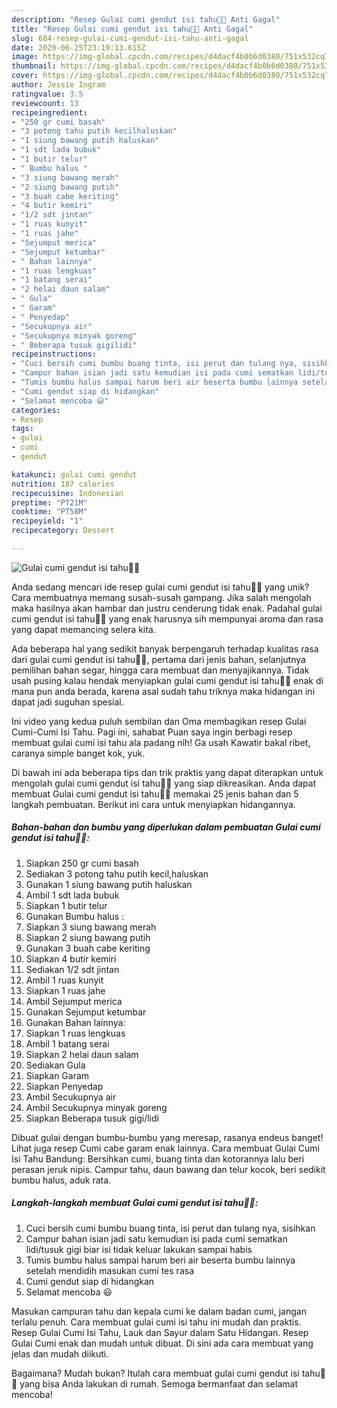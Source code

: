 ```yaml
---
description: "Resep Gulai cumi gendut isi tahu🦑🦑 Anti Gagal"
title: "Resep Gulai cumi gendut isi tahu🦑🦑 Anti Gagal"
slug: 684-resep-gulai-cumi-gendut-isi-tahu-anti-gagal
date: 2020-06-25T23:19:13.615Z
image: https://img-global.cpcdn.com/recipes/d4dacf4b0b6d0380/751x532cq70/gulai-cumi-gendut-isi-tahu🦑🦑-foto-resep-utama.jpg
thumbnail: https://img-global.cpcdn.com/recipes/d4dacf4b0b6d0380/751x532cq70/gulai-cumi-gendut-isi-tahu🦑🦑-foto-resep-utama.jpg
cover: https://img-global.cpcdn.com/recipes/d4dacf4b0b6d0380/751x532cq70/gulai-cumi-gendut-isi-tahu🦑🦑-foto-resep-utama.jpg
author: Jessie Ingram
ratingvalue: 3.5
reviewcount: 13
recipeingredient:
- "250 gr cumi basah"
- "3 potong tahu putih kecilhaluskan"
- "1 siung bawang putih haluskan"
- "1 sdt lada bubuk"
- "1 butir telur"
- " Bumbu halus "
- "3 siung bawang merah"
- "2 siung bawang putih"
- "3 buah cabe keriting"
- "4 butir kemiri"
- "1/2 sdt jintan"
- "1 ruas kunyit"
- "1 ruas jahe"
- "Sejumput merica"
- "Sejumput ketumbar"
- " Bahan lainnya"
- "1 ruas lengkuas"
- "1 batang serai"
- "2 helai daun salam"
- " Gula"
- " Garam"
- " Penyedap"
- "Secukupnya air"
- "Secukupnya minyak goreng"
- " Beberapa tusuk gigilidi"
recipeinstructions:
- "Cuci bersih cumi bumbu buang tinta, isi perut dan tulang nya, sisihkan"
- "Campur bahan isian jadi satu kemudian isi pada cumi sematkan lidi/tusuk gigi biar isi tidak keluar lakukan sampai habis"
- "Tumis bumbu halus sampai harum beri air beserta bumbu lainnya setelah mendidih masukan cumi tes rasa"
- "Cumi gendut siap di hidangkan"
- "Selamat mencoba 😃"
categories:
- Resep
tags:
- gulai
- cumi
- gendut

katakunci: gulai cumi gendut 
nutrition: 187 calories
recipecuisine: Indonesian
preptime: "PT21M"
cooktime: "PT58M"
recipeyield: "1"
recipecategory: Dessert

---
```



![Gulai cumi gendut isi tahu🦑🦑](https://img-global.cpcdn.com/recipes/d4dacf4b0b6d0380/751x532cq70/gulai-cumi-gendut-isi-tahu🦑🦑-foto-resep-utama.jpg)

Anda sedang mencari ide resep gulai cumi gendut isi tahu🦑🦑 yang unik? Cara membuatnya memang susah-susah gampang. Jika salah mengolah maka hasilnya akan hambar dan justru cenderung tidak enak. Padahal gulai cumi gendut isi tahu🦑🦑 yang enak harusnya sih mempunyai aroma dan rasa yang dapat memancing selera kita.

Ada beberapa hal yang sedikit banyak berpengaruh terhadap kualitas rasa dari gulai cumi gendut isi tahu🦑🦑, pertama dari jenis bahan, selanjutnya pemilihan bahan segar, hingga cara membuat dan menyajikannya. Tidak usah pusing kalau hendak menyiapkan gulai cumi gendut isi tahu🦑🦑 enak di mana pun anda berada, karena asal sudah tahu triknya maka hidangan ini dapat jadi suguhan spesial.

Ini video yang kedua puluh sembilan dan Oma membagikan resep Gulai Cumi-Cumi Isi Tahu. Pagi ini, sahabat Puan saya ingin berbagi resep membuat gulai cumi isi tahu ala padang nih! Ga usah Kawatir bakal ribet, caranya simple banget kok, yuk.


Di bawah ini ada beberapa tips dan trik praktis yang dapat diterapkan untuk mengolah gulai cumi gendut isi tahu🦑🦑 yang siap dikreasikan. Anda dapat membuat Gulai cumi gendut isi tahu🦑🦑 memakai 25 jenis bahan dan 5 langkah pembuatan. Berikut ini cara untuk menyiapkan hidangannya.

<!--inarticleads1-->

##### Bahan-bahan dan bumbu yang diperlukan dalam pembuatan Gulai cumi gendut isi tahu🦑🦑:

1. Siapkan 250 gr cumi basah
1. Sediakan 3 potong tahu putih kecil,haluskan
1. Gunakan 1 siung bawang putih haluskan
1. Ambil 1 sdt lada bubuk
1. Siapkan 1 butir telur
1. Gunakan  Bumbu halus :
1. Siapkan 3 siung bawang merah
1. Siapkan 2 siung bawang putih
1. Gunakan 3 buah cabe keriting
1. Siapkan 4 butir kemiri
1. Sediakan 1/2 sdt jintan
1. Ambil 1 ruas kunyit
1. Siapkan 1 ruas jahe
1. Ambil Sejumput merica
1. Gunakan Sejumput ketumbar
1. Gunakan  Bahan lainnya:
1. Siapkan 1 ruas lengkuas
1. Ambil 1 batang serai
1. Siapkan 2 helai daun salam
1. Sediakan  Gula
1. Siapkan  Garam
1. Siapkan  Penyedap
1. Ambil Secukupnya air
1. Ambil Secukupnya minyak goreng
1. Siapkan  Beberapa tusuk gigi/lidi


Dibuat gulai dengan bumbu-bumbu yang meresap, rasanya endeus banget! Lihat juga resep Cumi cabe garam enak lainnya. Cara membuat Gulai Cumi Isi Tahu Bandung: Bersihkan cumi, buang tinta dan kotorannya lalu beri perasan jeruk nipis. Campur tahu, daun bawang dan telur kocok, beri sedikit bumbu halus, aduk rata. 

<!--inarticleads2-->

##### Langkah-langkah membuat Gulai cumi gendut isi tahu🦑🦑:

1. Cuci bersih cumi bumbu buang tinta, isi perut dan tulang nya, sisihkan
1. Campur bahan isian jadi satu kemudian isi pada cumi sematkan lidi/tusuk gigi biar isi tidak keluar lakukan sampai habis
1. Tumis bumbu halus sampai harum beri air beserta bumbu lainnya setelah mendidih masukan cumi tes rasa
1. Cumi gendut siap di hidangkan
1. Selamat mencoba 😃


Masukan campuran tahu dan kepala cumi ke dalam badan cumi, jangan terlalu penuh. Cara membuat gulai cumi isi tahu ini mudah dan praktis. Resep Gulai Cumi Isi Tahu, Lauk dan Sayur dalam Satu Hidangan. Resep Gulai Cumi enak dan mudah untuk dibuat. Di sini ada cara membuat yang jelas dan mudah diikuti. 

Bagaimana? Mudah bukan? Itulah cara membuat gulai cumi gendut isi tahu🦑🦑 yang bisa Anda lakukan di rumah. Semoga bermanfaat dan selamat mencoba!
